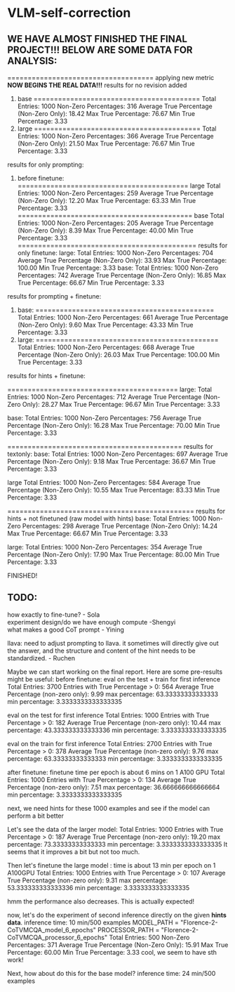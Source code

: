 # VLM-self-correction


## WE HAVE ALMOST FINISHED THE FINAL PROJECT!!! BELOW ARE SOME DATA FOR ANALYSIS:
==================================== applying new metric
**NOW BEGINS THE REAL DATA!!!**
results for no revision added
1. base
=========================================
Total Entries: 1000
Non-Zero Percentages: 316
Average True Percentage (Non-Zero Only): 18.42
Max True Percentage: 76.67
Min True Percentage: 3.33
2. large
=========================================
Total Entries: 1000
Non-Zero Percentages: 366
Average True Percentage (Non-Zero Only): 21.50
Max True Percentage: 76.67
Min True Percentage: 3.33

results for only prompting:
1. before finetune:
==========================================
large
Total Entries: 1000
Non-Zero Percentages: 259
Average True Percentage (Non-Zero Only): 12.20
Max True Percentage: 63.33
Min True Percentage: 3.33
===========================================
base
Total Entries: 1000
Non-Zero Percentages: 205
Average True Percentage (Non-Zero Only): 8.39
Max True Percentage: 40.00
Min True Percentage: 3.33
============================================
results for only finetune:
large:
Total Entries: 1000
Non-Zero Percentages: 704
Average True Percentage (Non-Zero Only): 33.93
Max True Percentage: 100.00
Min True Percentage: 3.33
base:
Total Entries: 1000
Non-Zero Percentages: 742
Average True Percentage (Non-Zero Only): 16.85
Max True Percentage: 66.67
Min True Percentage: 3.33

results for prompting + finetune:
1. base:
============================================
Total Entries: 1000
Non-Zero Percentages: 661
Average True Percentage (Non-Zero Only): 9.60
Max True Percentage: 43.33
Min True Percentage: 3.33
2. large:
=============================================
Total Entries: 1000
Non-Zero Percentages: 668
Average True Percentage (Non-Zero Only): 26.03
Max True Percentage: 100.00
Min True Percentage: 3.33

results for hints + finetune:

==========================================
large:
Total Entries: 1000
Non-Zero Percentages: 712
Average True Percentage (Non-Zero Only): 28.27
Max True Percentage: 96.67
Min True Percentage: 3.33

base:
Total Entries: 1000
Non-Zero Percentages: 756
Average True Percentage (Non-Zero Only): 16.28
Max True Percentage: 70.00
Min True Percentage: 3.33

===========================================
results for textonly:
base:
Total Entries: 1000
Non-Zero Percentages: 697
Average True Percentage (Non-Zero Only): 9.18
Max True Percentage: 36.67
Min True Percentage: 3.33

large
Total Entries: 1000
Non-Zero Percentages: 584
Average True Percentage (Non-Zero Only): 10.55
Max True Percentage: 83.33
Min True Percentage: 3.33

==============================================
results for hints + not finetuned (raw model with hints)
base:
Total Entries: 1000
Non-Zero Percentages: 298
Average True Percentage (Non-Zero Only): 14.24
Max True Percentage: 66.67
Min True Percentage: 3.33

large:
Total Entries: 1000
Non-Zero Percentages: 354
Average True Percentage (Non-Zero Only): 17.90
Max True Percentage: 80.00
Min True Percentage: 3.33

FINISHED!


## TODO:  
how exactly to fine-tune? - Sola​  
experiment design/do we have enough compute -Shengyi​  
what makes a good CoT prompt - Yining​  

llava: need to adjust prompting to llava. it sometimes will directly give out the answer, and the structure and content of the hint needs to be standardized. - Ruchen

Maybe we can start working on the final report. Here are some pre-results might be useful:
before finetune:
eval on the test + train for first inference
Total Entries: 3700
Entries with True Percentage > 0: 564
Average True Percentage (non-zero only): 9.99
max percentage: 63.33333333333333
min percentage: 3.3333333333333335

eval on the test for first inference
Total Entries: 1000
Entries with True Percentage > 0: 182
Average True Percentage (non-zero only): 10.44
max percentage: 43.333333333333336
min percentage: 3.3333333333333335

eval on the train for first inference
Total Entries: 2700
Entries with True Percentage > 0: 378
Average True Percentage (non-zero only): 9.76
max percentage: 63.33333333333333
min percentage: 3.3333333333333335

after finetune: finetune time per epoch is about 6 mins on 1 A100 GPU
Total Entries: 1000
Entries with True Percentage > 0: 134
Average True Percentage (non-zero only): 7.51
max percentage: 36.666666666666664
min percentage: 3.3333333333333335

next, we need hints for these 1000 examples and see if the model can perform a bit better

Let's see the data of the larger model:
Total Entries: 1000
Entries with True Percentage > 0: 187
Average True Percentage (non-zero only): 19.20
max percentage: 73.33333333333333
min percentage: 3.3333333333333335
It seems that it improves a bit but not too much. 

Then let's finetune the large model : time is about 13 min per epoch on 1 A100GPU
Total Entries: 1000
Entries with True Percentage > 0: 107
Average True Percentage (non-zero only): 9.31
max percentage: 53.333333333333336
min percentage: 3.3333333333333335

hmm the performance also decreases. This is actually expected!

now, let's do the experiment of second inference directly on the given **hints data**.
inference time: 10 min/500 examples
MODEL_PATH = "Florence-2-CoTVMCQA_model_6_epochs"
PROCESSOR_PATH = "Florence-2-CoTVMCQA_processor_6_epochs"
Total Entries: 500
Non-Zero Percentages: 371
Average True Percentage (Non-Zero Only): 15.91
Max True Percentage: 60.00
Min True Percentage: 3.33
cool, we seem to have sth work!

Next, how about do this for the base model?
inference time: 24 min/500 examples


